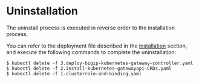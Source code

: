# Uninstallation

The uninstall process is executed in reverse order to the installation process.

You can refer to the deployment file described in the [installation](./installation.md) section, and execute the following commands to complete the uninstallation:

```shell
$ kubectl delete -f 3.deploy-bigip-kubernetes-gateway-controller.yaml
$ kubectl delete -f 2.install-kubernetes-gatewayapi-CRDs.yaml
$ kubectl delete -f 1.clusterrole-and-binding.yaml
```